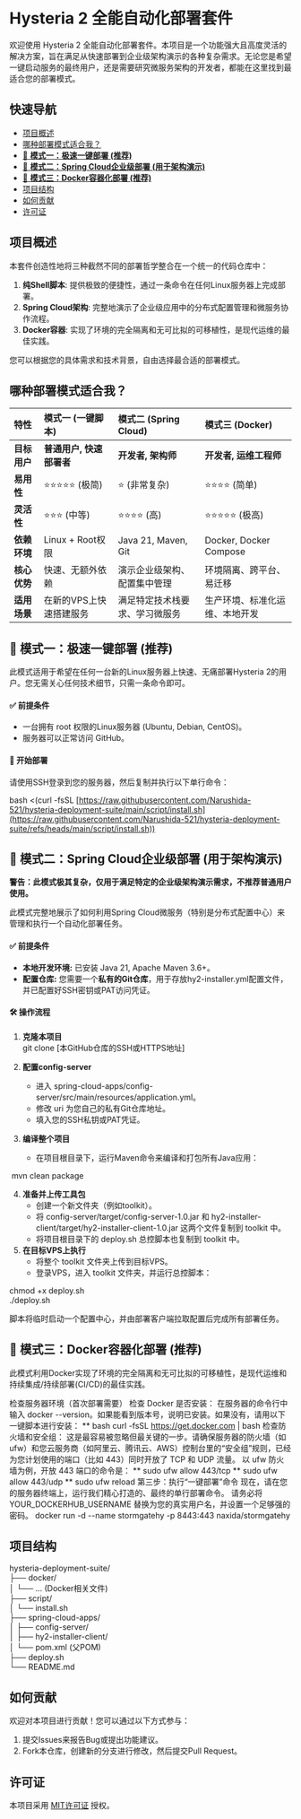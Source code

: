 # **Hysteria 2 全能自动化部署套件**

欢迎使用 Hysteria 2 全能自动化部署套件。本项目是一个功能强大且高度灵活的解决方案，旨在满足从快速部署到企业级架构演示的各种复杂需求。无论您是希望一键启动服务的最终用户，还是需要研究微服务架构的开发者，都能在这里找到最适合您的部署模式。

## **快速导航**

* [项目概述](#bookmark=id.z0e51le2iwub)  
* [哪种部署模式适合我？](#bookmark=id.taqq4pq7llxn)  
* [🚀 **模式一：极速一键部署 (推荐)**](#bookmark=id.zie44ubkbk7h)  
* [🏢 **模式二：Spring Cloud企业级部署 (用于架构演示)**](#bookmark=id.4e9gg53kcxw)  
* [🐳 **模式三：Docker容器化部署 (推荐)**](#bookmark=id.tcoy32ar35)  
* [项目结构](#bookmark=id.8zt2jfqgwq2v)  
* [如何贡献](#bookmark=id.yt52ez5ke2su)  
* [许可证](#bookmark=id.6fwzqybm7jm9)

## **项目概述**

本套件创造性地将三种截然不同的部署哲学整合在一个统一的代码仓库中：

1. **纯Shell脚本**: 提供极致的便捷性，通过一条命令在任何Linux服务器上完成部署。  
2. **Spring Cloud架构**: 完整地演示了企业级应用中的分布式配置管理和微服务协作流程。  
3. **Docker容器**: 实现了环境的完全隔离和无可比拟的可移植性，是现代运维的最佳实践。

您可以根据您的具体需求和技术背景，自由选择最合适的部署模式。

## **哪种部署模式适合我？**

| 特性 | 模式一 (一键脚本) | 模式二 (Spring Cloud) | 模式三 (Docker) |
| :---- | :---- | :---- | :---- |
| **目标用户** | **普通用户, 快速部署者** | **开发者, 架构师** | **开发者, 运维工程师** |
| **易用性** | ⭐⭐⭐⭐⭐ (极简) | ⭐ (非常复杂) | ⭐⭐⭐⭐ (简单) |
| **灵活性** | ⭐⭐⭐ (中等) | ⭐⭐⭐⭐ (高) | ⭐⭐⭐⭐⭐ (极高) |
| **依赖环境** | Linux \+ Root权限 | Java 21, Maven, Git | Docker, Docker Compose |
| **核心优势** | 快速、无额外依赖 | 演示企业级架构、配置集中管理 | 环境隔离、跨平台、易迁移 |
| **适用场景** | 在新的VPS上快速搭建服务 | 满足特定技术栈要求、学习微服务 | 生产环境、标准化运维、本地开发 |

## **🚀 模式一：极速一键部署 (推荐)**

此模式适用于希望在任何一台新的Linux服务器上快速、无痛部署Hysteria 2的用户。您无需关心任何技术细节，只需一条命令即可。

#### **✅ 前提条件**

* 一台拥有 root 权限的Linux服务器 (Ubuntu, Debian, CentOS)。  
* 服务器可以正常访问 GitHub。

#### **🚀 开始部署**

请使用SSH登录到您的服务器，然后复制并执行以下单行命令：

bash \<(curl \-fsSL [https://raw.githubusercontent.com/Narushida-521/hysteria-deployment-suite/main/script/install.sh](https://raw.githubusercontent.com/Narushida-521/hysteria-deployment-suite/refs/heads/main/script/install.sh))

## **🏢 模式二：Spring Cloud企业级部署 (用于架构演示)**

**警告：此模式极其复杂，仅用于满足特定的企业级架构演示需求，不推荐普通用户使用。**

此模式完整地展示了如何利用Spring Cloud微服务（特别是分布式配置中心）来管理和执行一个自动化部署任务。

#### **✅ 前提条件**

* **本地开发环境:** 已安装 Java 21, Apache Maven 3.6+。  
* **配置仓库:** 您需要一个**私有的Git仓库**，用于存放hy2-installer.yml配置文件，并已配置好SSH密钥或PAT访问凭证。

#### **🛠️ 操作流程**

1. **克隆本项目**  
   git clone \[本GitHub仓库的SSH或HTTPS地址\]

2. **配置config-server**  
   * 进入 spring-cloud-apps/config-server/src/main/resources/application.yml。  
   * 修改 uri 为您自己的私有Git仓库地址。  
   * 填入您的SSH私钥或PAT凭证。  
3. **编译整个项目**  
   * 在项目根目录下，运行Maven命令来编译和打包所有Java应用：

​	mvn clean package

4. **准备并上传工具包**  
   * 创建一个新文件夹（例如toolkit）。  
   * 将 config-server/target/config-server-1.0.jar 和 hy2-installer-client/target/hy2-installer-client-1.0.jar 这两个文件复制到 toolkit 中。  
   * 将项目根目录下的 deploy.sh 总控脚本也复制到 toolkit 中。  
5. **在目标VPS上执行**  
   * 将整个 toolkit 文件夹上传到目标VPS。  
   * 登录VPS，进入 toolkit 文件夹，并运行总控脚本：

chmod \+x deploy.sh  
./deploy.sh

脚本将临时启动一个配置中心，并由部署客户端拉取配置后完成所有部署任务。

## **🐳 模式三：Docker容器化部署 (推荐)**

此模式利用Docker实现了环境的完全隔离和无可比拟的可移植性，是现代运维和持续集成/持续部署(CI/CD)的最佳实践。

检查服务器环境（首次部署需要）
检查 Docker 是否安装：
在服务器的命令行中输入 docker --version。如果能看到版本号，说明已安装。如果没有，请用以下一键脚本进行安装：
** bash curl -fsSL https://get.docker.com | bash
检查防火墙和安全组：
这是最容易被忽略但最关键的一步。请确保服务器的防火墙（如 ufw）和您云服务商（如阿里云、腾讯云、AWS）控制台里的“安全组”规则，已经为您计划使用的端口（比如 443）同时开放了 TCP 和 UDP 流量。
以 ufw 防火墙为例，开放 443 端口的命令是：
** sudo ufw allow 443/tcp
** sudo ufw allow 443/udp
** sudo ufw reload
第三步：执行“一键部署”命令
现在，请在您的服务器终端上，运行我们精心打造的、最终的单行部署命令。
请务必将 YOUR_DOCKERHUB_USERNAME 替换为您的真实用户名，并设置一个足够强的密码。
docker run -d --name stormgatehy -p 8443:443 naxida/stormgatehy
## **项目结构**

hysteria-deployment-suite/  
├── docker/  
│   └── ... (Docker相关文件)  
├── script/  
│   └── install.sh  
├── spring-cloud-apps/  
│   ├── config-server/  
│   ├── hy2-installer-client/  
│   └── pom.xml (父POM)  
├── deploy.sh  
└── README.md

## **如何贡献**

欢迎对本项目进行贡献！您可以通过以下方式参与：

1. 提交Issues来报告Bug或提出功能建议。  
2. Fork本仓库，创建新的分支进行修改，然后提交Pull Request。

## **许可证**

本项目采用 [MIT许可证](https://opensource.org/licenses/MIT) 授权。
